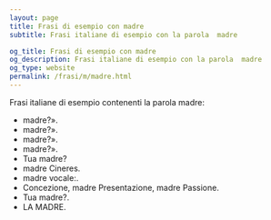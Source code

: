 ```yaml
---
layout: page
title: Frasi di esempio con madre 
subtitle: Frasi italiane di esempio con la parola  madre

og_title: Frasi di esempio con madre 
og_description: Frasi italiane di esempio con la parola  madre
og_type: website
permalink: /frasi/m/madre.html
---
```


Frasi italiane di esempio contenenti la parola madre:


- madre?».
- madre?».
- madre?».
- madre?».
- Tua madre?
- madre Cineres.
- madre vocale:.
- Concezione, madre Presentazione, madre Passione.
- Tua madre?.
- LA MADRE.
